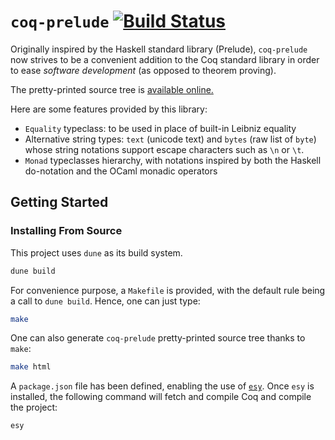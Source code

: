 # `coq-prelude` [![Build Status](https://travis-ci.org/ANSSI-FR/coq-prelude.svg?branch=master)](https://travis-ci.org/ANSSI-FR/coq-prelude)

Originally inspired by the Haskell standard library (Prelude),
`coq-prelude` now strives to be a convenient addition to the Coq
standard library in order to ease *software development* (as opposed
to theorem proving).

The pretty-printed source tree is [available
online.](https://anssi-fr.github.io/coq-prelude/toc.html)

Here are some features provided by this library:

- `Equality` typeclass: to be used in place of built-in Leibniz
  equality
- Alternative string types: `text` (unicode text) and `bytes` (raw
  list of `byte`) whose string notations support escape characters
  such as `\n` or `\t`.
- `Monad` typeclasses hierarchy, with notations inspired by both the
  Haskell do-notation and the OCaml monadic operators

## Getting Started

### Installing From Source

This project uses `dune` as its build system.

```bash
dune build
```

For convenience purpose, a `Makefile` is provided, with the default rule being a
call to `dune build`. Hence, one can just type:

```bash
make
```

One can also generate `coq-prelude` pretty-printed source tree thanks to `make`:

```bash
make html
```

A `package.json` file has been defined, enabling the use of [`esy`](http://esy.sh).
Once `esy` is installed, the following command will fetch and compile Coq and compile the project:

```bash
esy
```

